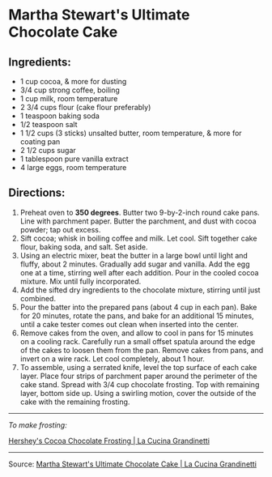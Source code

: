 # Martha Stewart's Ultimate Chocolate Cake

## Ingredients:

- 1 cup cocoa, & more for dusting
- 3/4 cup strong coffee, boiling
- 1 cup milk, room temperature
- 2 3/4 cups flour (cake flour preferably)
- 1 teaspoon baking soda
- 1/2 teaspoon salt
- 1 1/2 cups (3 sticks) unsalted butter, room temperature, & more for coating pan
- 2 1/2 cups sugar
- 1 tablespoon pure vanilla extract
- 4 large eggs, room temperature

## Directions:

1. Preheat oven to **350 degrees**. Butter two 9-by-2-inch round cake pans. Line with parchment paper. Butter the parchment, and dust with cocoa powder; tap out excess.
2. Sift cocoa; whisk in boiling coffee and milk. Let cool. Sift together cake flour, baking soda, and salt. Set aside.
3. Using an electric mixer, beat the butter in a large bowl until light and fluffy, about 2 minutes. Gradually add sugar and vanilla. Add the egg one at a time, stirring well after each addition. Pour in the cooled cocoa mixture. Mix until fully incorporated.
4. Add the sifted dry ingredients to the chocolate mixture, stirring until just combined.
5. Pour the batter into the prepared pans (about 4 cup in each pan). Bake for 20 minutes, rotate the pans, and bake for an additional 15 minutes, until a cake tester comes out clean when inserted into the center.
6. Remove cakes from the oven, and allow to cool in pans for 15 minutes on a cooling rack. Carefully run a small offset spatula around the edge of the cakes to loosen them from the pan. Remove cakes from pans, and invert on a wire rack. Let cool completely, about 1 hour.
7. To assemble, using a serrated knife, level the top surface of each cake layer. Place four strips of parchment paper around the perimeter of the cake stand. Spread with 3/4 cup chocolate frosting. Top with remaining layer, bottom side up. Using a swirling motion, cover the outside of the cake with the remaining frosting.

***

*To make frosting:* 

[Hershey's Cocoa Chocolate Frosting | La Cucina Grandinetti](https://cucina.grandinetti.org/recipes/frostings/hersheys-cocoa-chocolate-frosting)

***

Source: [Martha Stewart's Ultimate Chocolate Cake | La Cucina Grandinetti](https://cucina.grandinetti.org/recipes/cakes/martha-stewarts-ultimate-chocolate-cake)